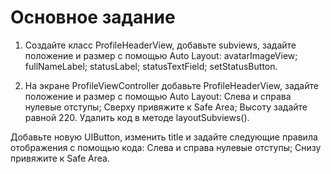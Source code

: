 # Основное задание

1. Создайте класс ProfileHeaderView, добавьте subviews, задайте положение и размер с помощью Auto Layout:
avatarImageView;
fullNameLabel;
statusLabel;
statusTextField;
setStatusButton.

2. На экране ProfileViewController добавьте ProfileHeaderView, задайте положение и размер с помощью Auto Layout:
Слева и справа нулевые отступы;
Сверху привяжите к Safe Area;
Высоту задайте равной 220.
Удалить код в методе layoutSubviews().

Добавьте новую UIButton, изменить title и задайте следующие правила отображения с помощью кода:
Слева и справа нулевые отступы;
Снизу привяжите к Safe Area.
